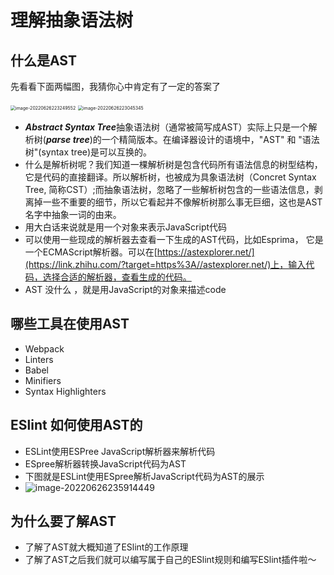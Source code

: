 # 理解抽象语法树

## 什么是AST

先看看下面两幅图，我猜你心中肯定有了一定的答案了

<img src="https://tva1.sinaimg.cn/large/e6c9d24egy1h3m0ps2df8j20oe06wa9z.jpg" alt="image-20220626223249552" style="zoom: 50%;" />

<img src="https://tva1.sinaimg.cn/large/e6c9d24egy1h3m0no0ikxj211g0qijsf.jpg" alt="image-20220626223045345" style="zoom:50%;" />

- ***Abstract Syntax Tree***抽象语法树（通常被简写成AST）实际上只是一个解析树(***parse tree***)的一个精简版本。在编译器设计的语境中，"AST" 和 "语法树"(syntax tree)是可以互换的。
- 什么是解析树呢？我们知道一棵解析树是包含代码所有语法信息的树型结构，它是代码的直接翻译。所以解析树，也被成为具象语法树（Concret Syntax Tree, 简称CST）;而抽象语法树，忽略了一些解析树包含的一些语法信息，剥离掉一些不重要的细节，所以它看起并不像解析树那么事无巨细，这也是AST名字中抽象一词的由来。
- 用大白话来说就是用一个对象来表示JavaScript代码
- 可以使用一些现成的解析器去查看一下生成的AST代码，比如Esprima， 它是一个ECMAScript解析器。可以在[https://astexplorer.net/](https://link.zhihu.com/?target=https%3A//astexplorer.net/)上，输入代码，选择合适的解析器，查看生成的代码。
- AST 没什么 ，就是用JavaScript的对象来描述code

## 哪些工具在使用AST

- Webpack
- Linters
- Babel
- Minifiers
- Syntax Highlighters

## ESlint 如何使用AST的

- ESLint使用ESPree JavaScript解析器来解析代码
- ESpree解析器转换JavaScript代码为AST
- 下图就是ESLint使用ESpree解析JavaScript代码为AST的展示
- ![image-20220626235914449](https://tva1.sinaimg.cn/large/e6c9d24egy1h3m37qkbw5j21dl0u0jue.jpg)

## 为什么要了解AST

- 了解了AST就大概知道了ESlint的工作原理
- 了解了AST之后我们就可以编写属于自己的ESlint规则和编写ESlint插件啦～